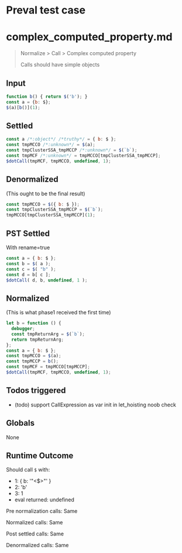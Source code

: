 # Preval test case

# complex_computed_property.md

> Normalize > Call > Complex computed property
>
> Calls should have simple objects

## Input

`````js filename=intro
function b() { return $('b'); }
const a = {b: $};
$(a)[b()](1);
`````


## Settled


`````js filename=intro
const a /*:object*/ /*truthy*/ = { b: $ };
const tmpMCCO /*:unknown*/ = $(a);
const tmpClusterSSA_tmpMCCP /*:unknown*/ = $(`b`);
const tmpMCF /*:unknown*/ = tmpMCCO[tmpClusterSSA_tmpMCCP];
$dotCall(tmpMCF, tmpMCCO, undefined, 1);
`````


## Denormalized
(This ought to be the final result)

`````js filename=intro
const tmpMCCO = $({ b: $ });
const tmpClusterSSA_tmpMCCP = $(`b`);
tmpMCCO[tmpClusterSSA_tmpMCCP](1);
`````


## PST Settled
With rename=true

`````js filename=intro
const a = { b: $ };
const b = $( a );
const c = $( "b" );
const d = b[ c ];
$dotCall( d, b, undefined, 1 );
`````


## Normalized
(This is what phase1 received the first time)

`````js filename=intro
let b = function () {
  debugger;
  const tmpReturnArg = $(`b`);
  return tmpReturnArg;
};
const a = { b: $ };
const tmpMCCO = $(a);
const tmpMCCP = b();
const tmpMCF = tmpMCCO[tmpMCCP];
$dotCall(tmpMCF, tmpMCCO, undefined, 1);
`````


## Todos triggered


- (todo) support CallExpression as var init in let_hoisting noob check


## Globals


None


## Runtime Outcome


Should call `$` with:
 - 1: { b: '"<$>"' }
 - 2: 'b'
 - 3: 1
 - eval returned: undefined

Pre normalization calls: Same

Normalized calls: Same

Post settled calls: Same

Denormalized calls: Same

